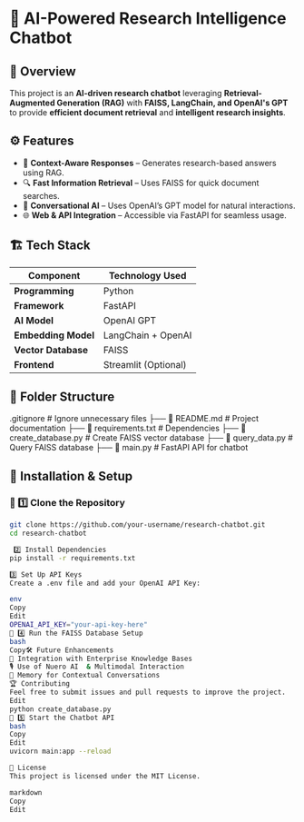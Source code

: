 # 🚀 AI-Powered Research Intelligence Chatbot  

## 📌 Overview  
This project is an **AI-driven research chatbot** leveraging **Retrieval-Augmented Generation (RAG)** with **FAISS, LangChain, and OpenAI's GPT** to provide **efficient document retrieval** and **intelligent research insights**.  

## ⚙️ Features  
- 📖 **Context-Aware Responses** – Generates research-based answers using RAG.  
- 🔍 **Fast Information Retrieval** – Uses FAISS for quick document searches.  
- 🤖 **Conversational AI** – Uses OpenAI’s GPT model for natural interactions.  
- 🌐 **Web & API Integration** – Accessible via FastAPI for seamless usage.  

## 🏗️ Tech Stack  
| Component            | Technology Used            |  
|----------------------|---------------------------|  
| **Programming**      | Python                     |  
| **Framework**        | FastAPI                    |  
| **AI Model**        | OpenAI GPT                 |  
| **Embedding Model** | LangChain + OpenAI         |  
| **Vector Database** | FAISS                      |  
| **Frontend**        | Streamlit (Optional)       |  

## 📂 Folder Structure  
.gitignore # Ignore unnecessary files
├── 📄 README.md # Project documentation
├── 📄 requirements.txt # Dependencies
├── 📄 create_database.py # Create FAISS vector database
├── 📄 query_data.py # Query FAISS database
├── 📄 main.py # FastAPI API for chatbot


## 🚀 Installation & Setup  
### 🔹 1️⃣ Clone the Repository  
```bash
git clone https://github.com/your-username/research-chatbot.git  
cd research-chatbot

 2️⃣ Install Dependencies
pip install -r requirements.txt  

3️⃣ Set Up API Keys
Create a .env file and add your OpenAI API Key:

env
Copy
Edit
OPENAI_API_KEY="your-api-key-here"
🔹 4️⃣ Run the FAISS Database Setup
bash
Copy🛠️ Future Enhancements
🔗 Integration with Enterprise Knowledge Bases
🎙️ Use of Nuero AI  & Multimodal Interaction
🧠 Memory for Contextual Conversations
🏆 Contributing
Feel free to submit issues and pull requests to improve the project.
Edit
python create_database.py  
🔹 5️⃣ Start the Chatbot API
bash
Copy
Edit
uvicorn main:app --reload

📜 License
This project is licensed under the MIT License.

markdown
Copy
Edit





